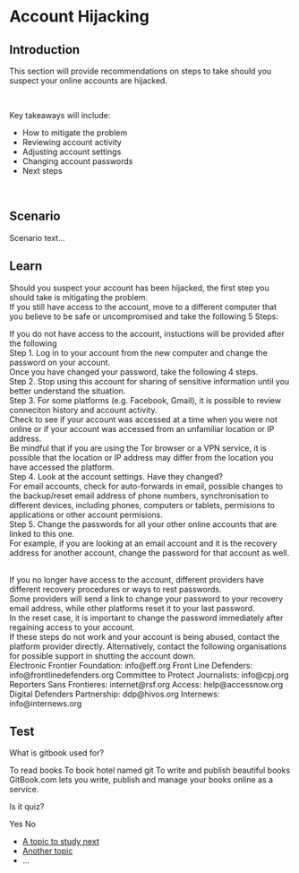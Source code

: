 # Account Hijacking
## Introduction
This section will provide recommendations on steps to take should you suspect your online accounts are hijacked.

<br>

Key takeaways will include:
- How to mitigate the problem
- Reviewing account activity
- Adjusting account settings
- Changing account passwords
- Next steps
<br>



## Scenario
Scenario text...

## Learn
Should you suspect your account has been hijacked, the first step you should take is mitigating the problem.
<br>
If you still have access to the account, move to a different computer that you believe to be safe or uncompromised and take the following 5 Steps:


If you do not have access to the account, instuctions will be provided after the following 
<br>
Step 1. Log in to your account from the new computer and change the password on your account.
<br>
Once you have changed your password, take the following 4 steps.
<br>
Step 2. Stop using this account for sharing of sensitive information until you better understand the situation.
<br>
Step 3. For some platforms (e.g. Facebook, Gmail), it is possible to review conneciton history and account activity.
<br>
Check to see if your account was accessed at a time when you were not online or if your account was accessed from an unfamiliar location or IP address. 
<br>
Be mindful that if you are using the Tor browser or a VPN service, it is possible that the location or IP address may differ from the location you have accessed the platform.
<br>
Step 4. Look at the account settings. Have they changed?
<br>
For email accounts, check for auto-forwards in email, possible changes to the backup/reset email address of phone numbers, synchronisation to different devices, including phones, computers or tablets, permisions to applications or other account permisions.
<br>
Step 5. Change the passwords for all your other online accounts that are linked to this one.
<br>
For example, if you are looking at an email account and it is the recovery address for another account, change the password for that account as well.

<br>
If you no longer have access to the account, different providers have different recovery procedures or ways to rest passwords.
<br>
Some providers will send a link to change your password to your recovery email address, while other platforms reset it to your last password.
<br>
In the reset case, it is important to change the password immediately after regaining access to your account.
<br>
If these steps do not work and your account is being abused, contact the platform provider directly. Alternatively, contact the following organisations for possible support in shutting the account down.
<br>
Electronic Frontier Foundation: info@eff.org
Front Line Defenders: info@frontlinedefenders.org
Committee to Protect Journalists: info@cpj.org
Reporters Sans Frontieres: internet@rsf.org
Access: help@accessnow.org
Digital Defenders Partnership: ddp@hivos.org
Internews: info@internews.org

## Test
<quiz name="Gitbook Quiz">
    <question multiple>
        <p>What is gitbook used for?</p>
        <answer correct>To read books</answer>
        <answer>To book hotel named git</answer>
        <answer correct>To write and publish beautiful books</answer>
        <explanation>GitBook.com lets you write, publish and manage your books online as a service.</explanation>
    </question>
    <question>
        <p>Is it quiz?</p>
        <answer correct>Yes</answer>
        <answer>No</answer>
    </question>
</quiz>

 * [A topic to study next](en/topics/_topic/_unit/index.md)
 * [Another topic](en/topics/_topic/_unit/index.md)
 * ...

